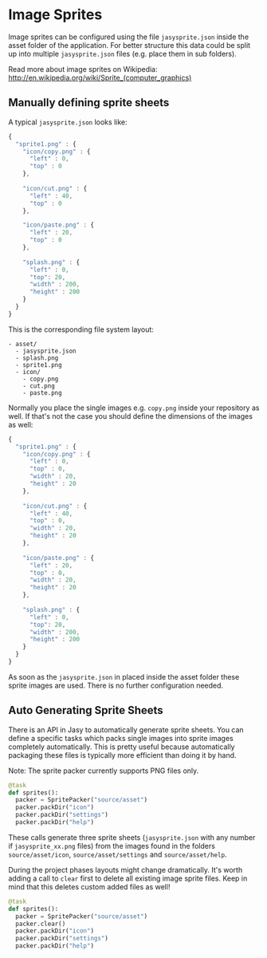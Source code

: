 # Image Sprites

Image sprites can be configured using the file `jasysprite.json` inside the asset folder of the application. For better structure this data could be split up into multiple `jasysprite.json` files (e.g. place them in sub folders).

Read more about image sprites on Wikipedia: http://en.wikipedia.org/wiki/Sprite_(computer_graphics)

## Manually defining sprite sheets

A typical `jasysprite.json` looks like:

```js
{
  "sprite1.png" : {
    "icon/copy.png" : {
      "left" : 0,
      "top" : 0
    },
    
    "icon/cut.png" : {
      "left" : 40,
      "top" : 0
    },

    "icon/paste.png" : {
      "left" : 20,
      "top" : 0
    },
    
    "splash.png" : {
      "left" : 0,
      "top": 20,
      "width" : 200,
      "height" : 200
    }
  }
}
```

This is the corresponding file system layout:

```
- asset/
  - jasysprite.json
  - splash.png
  - sprite1.png
  - icon/
    - copy.png
    - cut.png
    - paste.png
```

Normally you place the single images e.g. `copy.png` inside your repository as well. If that's not the case you should define the dimensions of the images as well:

```js
{
  "sprite1.png" : {
    "icon/copy.png" : {
      "left" : 0,
      "top" : 0,
      "width" : 20,
      "height" : 20
    },
    
    "icon/cut.png" : {
      "left" : 40,
      "top" : 0,
      "width" : 20,
      "height" : 20
    },
    
    "icon/paste.png" : {
      "left" : 20,
      "top" : 0,
      "width" : 20,
      "height" : 20
    },
    
    "splash.png" : {
      "left" : 0,
      "top": 20,
      "width" : 200,
      "height" : 200
    }
  }
}
```

As soon as the `jasysprite.json` in placed inside the asset folder these sprite images are used. There is no further configuration needed.

## Auto Generating Sprite Sheets

There is an API in Jasy to automatically generate sprite sheets. You can define a specific tasks which packs single images into sprite images completely automatically. This is pretty useful because automatically packaging these files is typically more efficient than doing it by hand.

Note: The sprite packer currently supports PNG files only.

```python
@task
def sprites():
  packer = SpritePacker("source/asset")
  packer.packDir("icon")
  packer.packDir("settings")
  packer.packDir("help")
```

These calls generate three sprite sheets (`jasysprite.json` with any number if `jasysprite_xx.png` files) from the images found in the folders `source/asset/icon`, `source/asset/settings` and `source/asset/help`. 

During the project phases layouts might change dramatically. It's worth adding a call to `clear` first to delete all existing image sprite files. Keep in mind that this deletes custom added files as well!

```python
@task
def sprites():
  packer = SpritePacker("source/asset")
  packer.clear()
  packer.packDir("icon")
  packer.packDir("settings")
  packer.packDir("help")
```

